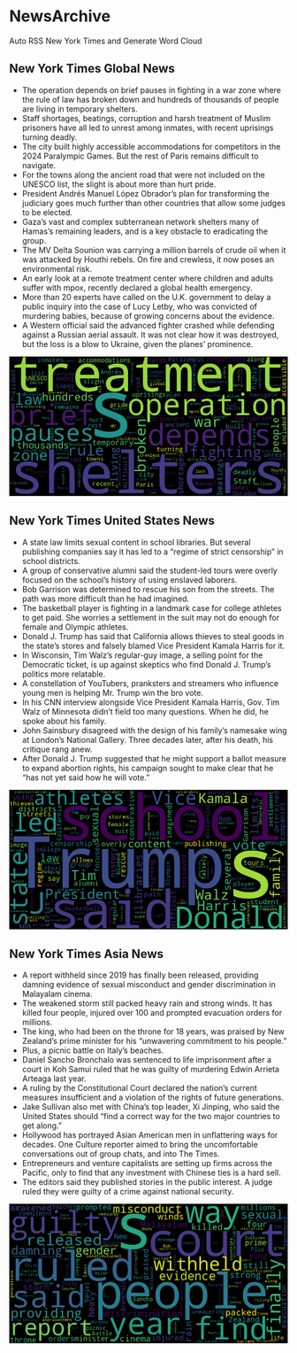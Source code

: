 # NewsArchive
Auto RSS New York Times and Generate Word Cloud

## New York Times Global News
* The operation depends on brief pauses in fighting in a war zone where the rule of law has broken down and hundreds of thousands of people are living in temporary shelters.
* Staff shortages, beatings, corruption and harsh treatment of Muslim prisoners have all led to unrest among inmates, with recent uprisings turning deadly.
* The city built highly accessible accommodations for competitors in the 2024 Paralympic Games. But the rest of Paris remains difficult to navigate.
* For the towns along the ancient road that were not included on the UNESCO list, the slight is about more than hurt pride.
* President Andrés Manuel López Obrador’s plan for transforming the judiciary goes much further than other countries that allow some judges to be elected.
* Gaza’s vast and complex subterranean network shelters many of Hamas’s remaining leaders, and is a key obstacle to eradicating the group.
* The MV Delta Sounion was carrying a million barrels of crude oil when it was attacked by Houthi rebels. On fire and crewless, it now poses an environmental risk.
* An early look at a remote treatment center where children and adults suffer with mpox, recently declared a global health emergency.
* More than 20 experts have called on the U.K. government to delay a public inquiry into the case of Lucy Letby, who was convicted of murdering babies, because of growing concerns about the evidence.
* A Western official said the advanced fighter crashed while defending against a Russian aerial assault. It was not clear how it was destroyed, but the loss is a blow to Ukraine, given the planes’ prominence.

![Global](./global.png)
## New York Times United States News
* A state law limits sexual content in school libraries. But several publishing companies say it has led to a “regime of strict censorship” in school districts.
* A group of conservative alumni said the student-led tours were overly focused on the school’s history of using enslaved laborers.
* Bob Garrison was determined to rescue his son from the streets. The path was more difficult than he had imagined.
* The basketball player is fighting in a landmark case for college athletes to get paid. She worries a settlement in the suit may not do enough for female and Olympic athletes.
* Donald J. Trump has said that California allows thieves to steal goods in the state’s stores and falsely blamed Vice President Kamala Harris for it.
* In Wisconsin, Tim Walz’s regular-guy image, a selling point for the Democratic ticket, is up against skeptics who find Donald J. Trump’s politics more relatable.
* A constellation of YouTubers, pranksters and streamers who influence young men is helping Mr. Trump win the bro vote.
* In his CNN interview alongside Vice President Kamala Harris, Gov. Tim Walz of Minnesota didn’t field too many questions. When he did, he spoke about his family.
* John Sainsbury disagreed with the design of his family’s namesake wing at London’s National Gallery. Three decades later, after his death, his critique rang anew.
* After Donald J. Trump suggested that he might support a ballot measure to expand abortion rights, his campaign sought to make clear that he “has not yet said how he will vote.”

![US](./usnews.png)
## New York Times Asia News
* A report withheld since 2019 has finally been released, providing damning evidence of sexual misconduct and gender discrimination in Malayalam cinema.
* The weakened storm still packed heavy rain and strong winds. It has killed four people, injured over 100 and prompted evacuation orders for millions.
* The king, who had been on the throne for 18 years, was praised by New Zealand’s prime minister for his “unwavering commitment to his people.”
* Plus, a picnic battle on Italy’s beaches.
* Daniel Sancho Bronchalo was sentenced to life imprisonment after a court in Koh Samui ruled that he was guilty of murdering Edwin Arrieta Arteaga last year.
* A ruling by the Constitutional Court declared the nation’s current measures insufficient and a violation of the rights of future generations.
* Jake Sullivan also met with China’s top leader, Xi Jinping, who said the United States should “find a correct way for the two major countries to get along.”
* Hollywood has portrayed Asian American men in unflattering ways for decades. One Culture reporter aimed to bring the uncomfortable conversations out of group chats, and into The Times.
* Entrepreneurs and venture capitalists are setting up firms across the Pacific, only to find that any investment with Chinese ties is a hard sell.
* The editors said they published stories in the public interest. A judge ruled they were guilty of a crime against national security.

![Asian](./asian.png)
